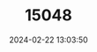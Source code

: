 ---
title: "15048"
category: "Ochotona forresti"
draft: false
date: 2024-02-22 13:03:50
languages:
  Chinese: ["Huijing Shutu"]
  English: ["Forrest's Pika"]
---